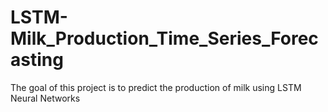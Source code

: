 # LSTM-Milk_Production_Time_Series_Forecasting
The goal of this project is to predict the production of milk using LSTM Neural Networks
